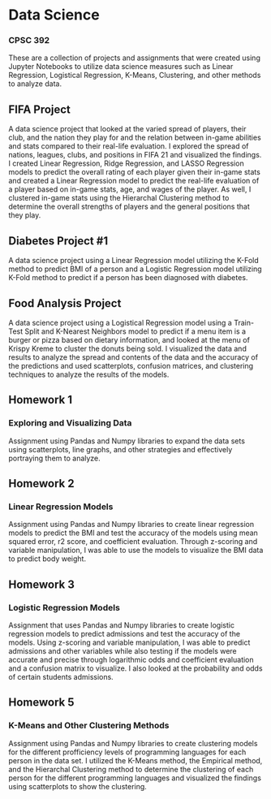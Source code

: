 # Data Science 
### CPSC 392 
These are a collection of projects and assignments that were created using Jupyter Notebooks to utilize data science measures such as Linear Regression, Logistical Regression, K-Means, Clustering, and other methods to analyze data. 

## FIFA Project

A data science project that looked at the varied spread of players, their club, and the nation they play for and the relation between in-game abilities and stats compared to their real-life evaluation. I explored the spread of nations, leagues, clubs, and positions in FIFA 21 and visualized the findings. 
I created Linear Regression, Ridge Regression, and LASSO Regression models to predict the overall rating of each player given their in-game stats and created a Linear Regression model to predict the real-life evaluation of a player based on in-game stats, age, and wages of the player. As well, I clustered in-game stats using the Hierarchal Clustering method to determine the overall strengths of players and the general positions that they play.
 
## Diabetes Project #1

A data science project using a Linear Regression model utilizing the K-Fold method to predict BMI of a person and a Logistic Regression model utilizing K-Fold method to predict if a person has been diagnosed with diabetes. 

## Food Analysis Project 
A data science project using a Logistical Regression model using a Train-Test Split and K-Nearest Neighbors model to predict if a menu item is a burger or pizza based on dietary information, and looked at the menu of Krispy Kreme to cluster the donuts being sold. I visualized the data and results to analyze the spread and contents of the data and the accuracy of the predictions and used scatterplots, confusion matrices, and clustering techniques to analyze the results of the models.

## Homework 1
### Exploring and Visualizing Data

Assignment using Pandas and Numpy libraries to expand the data sets using scatterplots, line graphs, and other strategies and effectively portraying them to analyze. 

## Homework 2
### Linear Regression Models

Assignment using Pandas and Numpy libraries to create linear regression models to predict the BMI and test the accuracy of the models using mean squared error, r2 score, and coefficient evaluation. Through z-scoring and variable manipulation, I was able to use the models to visualize the BMI data to predict body weight. 

## Homework 3
### Logistic Regression Models

Assignment that uses Pandas and Numpy libraries to create logistic regression models to predict admissions and test the accuracy of the models. Using z-scoring and variable manipulation, I was able to predict admissions and other variables while also testing if the models were accurate and precise through logarithmic odds and coefficient evaluation and a confusion matrix to visualize. I also looked at the probability and odds of certain students admissions.  

## Homework 5
### K-Means and Other Clustering Methods

Assignment using Pandas and Numpy libraries to create clustering models for the different profficiency levels of programming languages for each person in the data set. I utilized the K-Means method, the Empirical method, and the Hierarchal Clustering method to determine the clustering of each person for the different programming languages and visualized the findings using scatterplots to show the clustering.
